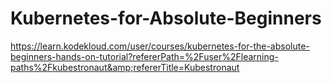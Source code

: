 # Kubernetes-for-Absolute-Beginners
https://learn.kodekloud.com/user/courses/kubernetes-for-the-absolute-beginners-hands-on-tutorial?refererPath=%2Fuser%2Flearning-paths%2Fkubestronaut&amp;refererTitle=Kubestronaut
